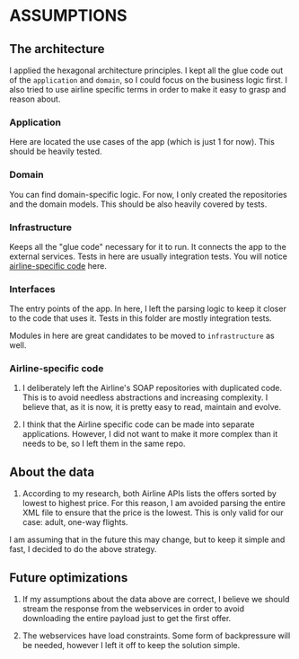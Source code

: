 # ASSUMPTIONS

## The architecture

I applied the hexagonal architecture principles. I kept all the glue code out of the `application` and `domain`, so I could focus on the business logic first. I also tried to use airline specific terms in order to make it easy to grasp and reason about. 

### Application
Here are located the use cases of the app (which is just 1 for now). This should be heavily tested.

### Domain
You can find domain-specific logic. For now, I only created the repositories and the domain models. This should be also heavily covered by tests.

### Infrastructure
Keeps all the "glue code" necessary for it to run. It connects the app to the external services. Tests in here are usually integration tests. You will notice [airline-specific code](#about-airline-specific-code) here.

### Interfaces
The entry points of the app. In here, I left the parsing logic to keep it closer to the code that uses it. Tests in this folder are mostly integration tests.

Modules in here are great candidates to be moved to `infrastructure` as well.

### Airline-specific code

1. I deliberately left the Airline's SOAP repositories with duplicated code. This is to avoid needless abstractions and increasing complexity. I believe that, as it is now, it is pretty easy to read, maintain and evolve.

2. I think that the Airline specific code can be made into separate applications. However, I did not want to make it more complex than it needs to be, so I left them in the same repo.

## About the data
1. According to my research, both Airline APIs lists the offers sorted by lowest to highest price. For this reason, I am avoided parsing the entire XML file to ensure that the price is the lowest. This is only valid for our case: adult, one-way flights.

I am assuming that in the future this may change, but to keep it simple and fast, I decided to do the above strategy.

## Future optimizations

1. If my assumptions about the data above are correct, I believe we should stream the response from the webservices in order to avoid downloading the entire payload just to get the first offer.

2. The webservices have load constraints. Some form of backpressure will be needed, however I left it off to keep the solution simple.
